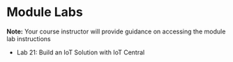 # Module Labs

**Note:** Your course instructor will provide guidance on accessing the module lab instructions   

* Lab 21: Build an IoT Solution with IoT Central
